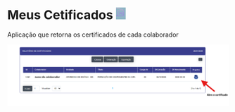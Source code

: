 # Meus Cetificados ![image.png](meus_certificados_icon.png)

Aplicação que retorna os certificados de cada colaborador 

![image.png](meus_certificados.png)

